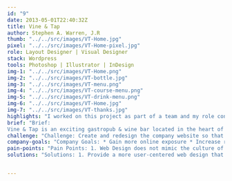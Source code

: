 ```yaml
---
id: "9"
date: 2013-05-01T22:40:32Z
title: Vine & Tap
author: Stephen A. Warren, J.R
thumb: "../../src/images/VT-Home.jpg"
pixel: "../../src/images/VT-Home-pixel.jpg"
role: Layout Designer | Visual Designer
stack: Wordpress
tools: Photoshop | Illustrator | InDesign
img-1: "../../src/images/VT-Home.png"
img-2: "../../src/images/VT-bottle.jpg"
img-3: "../../src/images/VT-menu.png"
img-4: "../../src/images/VT-course-menu.png"
img-5: "../../src/images/VT-drink-menu.png"
img-6: "../../src/images/VT-Home.jpg"
img-7: "../../src/images/VT-thanks.jpg"
highlights: "I worked on this project as part of a team and my role consisted of **layout design** and **creating visual elements** to be used within the UI Design."
brief: "Brief:
Vine & Tap is an exciting gastropub & wine bar located in the heart of the Buckhead district in Atlanta, Georgia. The winery offers small bites along with main course dishes paired well with their huge lists of wines to indulge."
challenge: "Challenge: Create and redesign the company website so that it provides a more professional user experience and provide well designed reusable templates for print."
company-goals: "Company Goals: * Gain more online exposure * Increase reservations"
pain-points: "Pain Points: 1. Web Design does not mimic the culture of the establishment. 2. Can not make reservation directly from site. 3. Needs to provide a full user experience."
solutions: "Solutions: 1. Provide a more user-centered web design that allows guests to learn more about the establishment, new items added to the menu, chef's specials and more. 2. Design reusable menu's that can be modified and altered easily."


---
```




